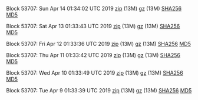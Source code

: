 Block 53707: Sun Apr 14 01:34:02 UTC 2019 [zip](https://files.01coin.io/testnet/2019-04-14/bootstrap.dat.zip) (13M) [gz](https://files.01coin.io/testnet/2019-04-14/bootstrap.dat.tar.gz) (13M) [SHA256](https://files.01coin.io/testnet/2019-04-14/sha256.txt) [MD5](https://files.01coin.io/testnet/2019-04-14/md5.txt)

Block 53707: Sat Apr 13 01:33:43 UTC 2019 [zip](https://files.01coin.io/testnet/2019-04-13/bootstrap.dat.zip) (13M) [gz](https://files.01coin.io/testnet/2019-04-13/bootstrap.dat.tar.gz) (13M) [SHA256](https://files.01coin.io/testnet/2019-04-13/sha256.txt) [MD5](https://files.01coin.io/testnet/2019-04-13/md5.txt)

Block 53707: Fri Apr 12 01:33:36 UTC 2019 [zip](https://files.01coin.io/testnet/2019-04-12/bootstrap.dat.zip) (13M) [gz](https://files.01coin.io/testnet/2019-04-12/bootstrap.dat.tar.gz) (13M) [SHA256](https://files.01coin.io/testnet/2019-04-12/sha256.txt) [MD5](https://files.01coin.io/testnet/2019-04-12/md5.txt)

Block 53707: Thu Apr 11 01:33:42 UTC 2019 [zip](https://files.01coin.io/testnet/2019-04-11/bootstrap.dat.zip) (13M) [gz](https://files.01coin.io/testnet/2019-04-11/bootstrap.dat.tar.gz) (13M) [SHA256](https://files.01coin.io/testnet/2019-04-11/sha256.txt) [MD5](https://files.01coin.io/testnet/2019-04-11/md5.txt)

Block 53707: Wed Apr 10 01:33:49 UTC 2019 [zip](https://files.01coin.io/testnet/2019-04-10/bootstrap.dat.zip) (13M) [gz](https://files.01coin.io/testnet/2019-04-10/bootstrap.dat.tar.gz) (13M) [SHA256](https://files.01coin.io/testnet/2019-04-10/sha256.txt) [MD5](https://files.01coin.io/testnet/2019-04-10/md5.txt)

Block 53707: Tue Apr  9 01:33:39 UTC 2019 [zip](https://files.01coin.io/testnet/2019-04-09/bootstrap.dat.zip) (13M) [gz](https://files.01coin.io/testnet/2019-04-09/bootstrap.dat.tar.gz) (13M) [SHA256](https://files.01coin.io/testnet/2019-04-09/sha256.txt) [MD5](https://files.01coin.io/testnet/2019-04-09/md5.txt)
